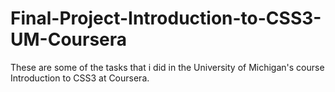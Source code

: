 # Final-Project-Introduction-to-CSS3-UM-Coursera
These are some of the tasks that i did in the University of Michigan's course Introduction to CSS3 at Coursera. 

